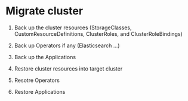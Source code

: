 # Migrate cluster

1. Back up the cluster resources (StorageClasses, CustomResourceDefinitions, ClusterRoles, and ClusterRoleBindings)

2. Back up Operators if any (Elasticsearch ...)

3. Back up the Applications

4. Restore cluster resources into target cluster

5. Resotre Operators

6. Restore Applications